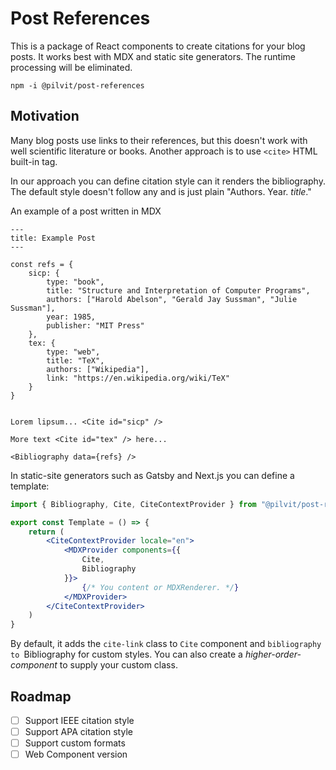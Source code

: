 # Post References

This is a package of React components to create citations for your blog posts.
It works best with MDX and static site generators.
The runtime processing will be eliminated.

```
npm -i @pilvit/post-references
```

## Motivation

Many blog posts use links to their references, but this doesn't work with well scientific literature or books.
Another approach is to use `<cite>` HTML built-in tag.

In our approach you can define citation style can it renders the bibliography.
The default style doesn't follow any and is just plain "Authors. Year. _title_."

An example of a post written in MDX

```
---
title: Example Post
---

const refs = {
    sicp: {
        type: "book",
        title: "Structure and Interpretation of Computer Programs",
        authors: ["Harold Abelson", "Gerald Jay Sussman", "Julie Sussman"],
        year: 1985,
        publisher: "MIT Press"
    },
    tex: {
        type: "web",
        title: "TeX",
        authors: ["Wikipedia"],
        link: "https://en.wikipedia.org/wiki/TeX"
    }
}


Lorem lipsum... <Cite id="sicp" />

More text <Cite id="tex" /> here...

<Bibliography data={refs} />
```

In static-site generators such as Gatsby and Next.js you can define a template:

```jsx
import { Bibliography, Cite, CiteContextProvider } from "@pilvit/post-references";

export const Template = () => {
    return (
        <CiteContextProvider locale="en">
            <MDXProvider components={{
                Cite,
                Bibliography
            }}>
                {/* You content or MDXRenderer. */}
            </MDXProvider>
        </CiteContextProvider>
    )
}
```

By default, it adds the `cite-link` class to `Cite` component and `bibliography to `Bibliography for custom styles.
You can also create a _higher-order-component_ to supply your custom class.

## Roadmap

- [ ] Support IEEE citation style
- [ ] Support APA citation style
- [ ] Support custom formats
- [ ] Web Component version
